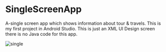 # SingleScreenApp
A-single screen app which shows information about tour &amp; travels. This is my first project in Android Studio. This is just an XML UI
Design screen there is no Java code for this app.

![single](https://user-images.githubusercontent.com/45606322/51933500-b17c9100-23be-11e9-9dae-b01ca1c20457.png)

